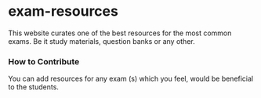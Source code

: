 # exam-resources

This website curates one of the best resources for the most common exams. Be it study materials, question banks or any other.

### How to Contribute

You can add resources for any exam (s) which you feel, would be beneficial to the students.
